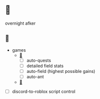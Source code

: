 # 🌙
overnight afker
## 📝
- games
	- [🐝](https://www.roblox.com/games/1537690962)
		- [ ] auto-quests
		- [ ] detailed field stats
		- [ ] auto-field (highest possible gains)
		- [ ] auto-ant
	- [🍈](https://www.roblox.com/games/2753915549)
- [ ] discord-to-roblox script control
